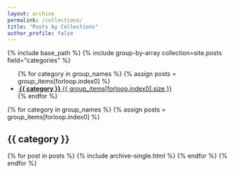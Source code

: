 ```yaml
---
layout: archive
permalink: /collections/
title: "Posts by Collections"
author_profile: false
---
```


{% include base_path %}
{% include group-by-array collection=site.posts field="categories" %}


<ul class="taxonomy__index">
{% for category in group_names %}
  {% assign posts = group_items[forloop.index0] %}
  <li>
      <a href="#{{ category | slugify }}">
      <span>
        <i class="fas fa-link"></i>
        <strong>&nbsp;{{ category }}</strong>
      </span>
      <span>{{ group_items[forloop.index0].size }}</span>
      </a>
  </li>
{% endfor %}
</ul>



{% for category in group_names %}
  {% assign posts = group_items[forloop.index0] %}
  <h2 id="{{ category | slugify }}" class="archive__subtitle">{{ category }}</h2>
  {% for post in posts %}
    {% include archive-single.html %}
  {% endfor %}
{% endfor %}
